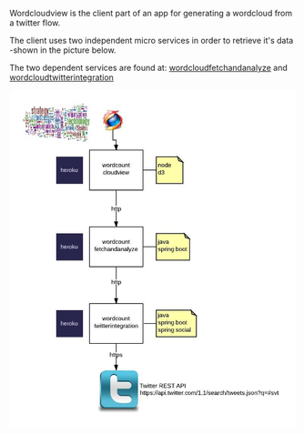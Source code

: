 Wordcloudview is the client part of an app for generating a wordcloud from a twitter flow. 

The client uses two independent micro services in order to retrieve it's data -shown in the picture below.

The two dependent services are found at: 
[wordcloudfetchandanalyze](https://github.com/johanlofstrand/wordcloudfetchandanalyze)
and
[wordcloudtwitterintegration](https://github.com/johanlofstrand/wordcloudtwitterintegration)

![alt_tag](https://raw.githubusercontent.com/johanlofstrand/wordcloudview/master/WordCount.jpeg)
